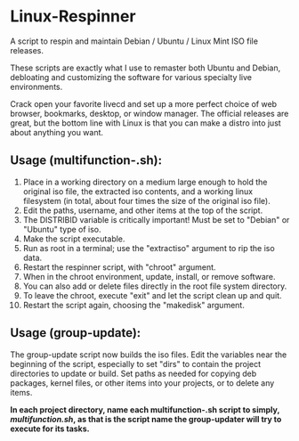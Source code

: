 # Linux-Respinner

A script to respin and maintain Debian / Ubuntu / Linux Mint ISO file releases.

These scripts are exactly what I use to remaster both Ubuntu and Debian, debloating and customizing the software for various specialty live environments.

Crack open your favorite livecd and set up a more perfect choice of web browser, bookmarks, desktop, or window manager. The official releases are great, but the bottom line with Linux is that you can make a distro into just about anything you want.

## Usage (multifunction-<distro>.sh):

1) Place in a working directory on a medium large enough to hold the original iso file, the extracted iso contents, and a working linux filesystem (in total, about four times the size of the original iso file).
2) Edit the paths, username, and other items at the top of the script.
3) The DISTRIBID variable is critically important! Must be set to "Debian" or "Ubuntu" type of iso.
4) Make the script executable.
5) Run as root in a terminal; use the "extractiso" argument to rip the iso data.
6) Restart the respinner script, with "chroot" argument.
7) When in the chroot environment, update, install, or remove software.
8) You can also add or delete files directly in the root file system directory.
9) To leave the chroot, execute "exit" and let the script clean up and quit.
10) Restart the script again, choosing the "makedisk" argument.

## Usage (group-update):
The group-update script now builds the iso files. Edit the variables near the beginning of the script, especially to set "dirs" to contain the project directories to update or build. Set paths as  needed for copying deb packages, kernel files, or other items into your projects, or to delete any items.

**In each project directory, name each multifunction-<distro>.sh script to simply, _multifunction.sh_, as that is the script name the group-updater will try to execute for its tasks.**

